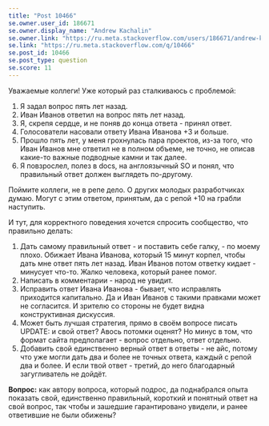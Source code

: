 ```yaml
---
title: "Post 10466"
se.owner.user_id: 186671
se.owner.display_name: "Andrew Kachalin"
se.owner.link: "https://ru.meta.stackoverflow.com/users/186671/andrew-kachalin"
se.link: "https://ru.meta.stackoverflow.com/q/10466"
se.post_id: 10466
se.post_type: question
se.score: 11
---
```

<p>Уважаемые коллеги! Уже который раз сталкиваюсь с проблемой:</p>

<ol>
<li>Я задал вопрос пять лет назад.</li>
<li>Иван Иванов ответил на вопрос пять лет назад.</li>
<li>Я, скрепя сердце, и не поняв до конца ответа - принял ответ. </li>
<li>Голосователи насовали ответу Ивана Иванова +3 и больше. </li>
<li>Прошло пять лет, у меня грохнулась пара проектов, из-за того, что Иван Иванов мне ответил не в полном объеме, не точно, не описав какие-то важные подводные камни и так далее. </li>
<li>Я повзрослел, полез в docs, на англоязычный SO и понял, что правильный ответ должен выглядеть по-другому.</li>
</ol>

<p>Поймите коллеги, не в репе дело. О других молодых разработчиках думаю. Могут с этим ответом, принятым, да с репой +10 на грабли наступить.</p>

<p>И тут, для корректного поведения хочется спросить сообщество, что правильно делать:</p>

<ol>
<li>Дать самому правильный ответ - и поставить себе галку, - по моему плохо. Обижает Ивана Иванова, который 15 минут корпел, чтобы дать мне ответ пять лет назад. Иван Иванов потом ответку кидает - минусует что-то. Жалко человека, который ранее помог.  </li>
<li>Написать в комментарии - народ не увидит. </li>
<li>Исправить ответ Ивана Иванова - бывает, что исправлять приходится капитально. Да и Иван Иванов с такими правками может не согласится. И зрителю со стороны не будет видна конструктивная дискуссия.</li>
<li>Может быть лучшая стратегия, прямо в своём вопросе писать UPDATE: и свой ответ? Авось потомки оценят? Но минус в том, что формат сайта предполагает - вопрос отдельно, ответ отдельно.  </li>
<li>Добавить свой единственно верный ответ в ответы - не айс, потому что уже могли дать два и более не точных ответа, каждый с репой два и более. И если твой ответ - третий, до него благодарный загугливатель не дойдёт. </li>
</ol>

<p><strong>Вопрос:</strong> как автору вопроса, который подрос, да поднабрался опыта показать свой, единственно правильный, короткий и понятный ответ на свой вопрос, так чтобы и зашедшие гарантировано увидели, и ранее ответившие не были обижены?</p>
